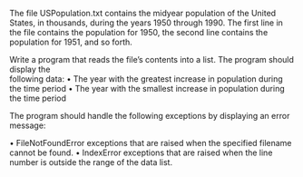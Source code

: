 The file USPopulation.txt contains the midyear population of the United States, in thousands, 
during the years 1950 through 1990. The first line in the file contains the population for 1950, the 
second line contains the population for 1951, and so forth. 
 
Write a program that reads the file’s contents into a list. The program should display the  
following data: 
•  The year with the greatest increase in population during the time period 
•  The year with the smallest increase in population during the time period 
 
The program should handle the following exceptions by displaying an error message: 
 
•  FileNotFoundError exceptions that are raised when the specified filename cannot be 
found. 
•  IndexError exceptions that are raised when the line number is outside the range of the 
data list. 